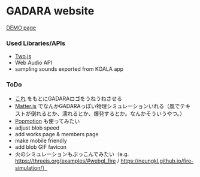 # GADARA website
[DEMO page](https://dev.daisukeyukita.com/gadara/blob/)

### Used Libraries/APIs
- [Two.js](https://two.js.org/)
- Web Audio API
- sampling sounds exported from KOALA app

### ToDo
- [これ](https://jsfiddle.net/jonobr1/vakhyq95/) をもとにGADARAロゴをうねうねさせる
- [Matter.js](http://brm.io/matter-js/index.html) でなんかGADARAっぽい物理シミュレーションいれる（風でテキストが倒れるとか、濡れるとか、爆発するとか。なんかそういうやつ。）
- [Popmotion](https://popmotion.io/) も使ってみたい
- adjust blob speed
- add works page & members page
- make mobile friendly
- add blob GIF favicon
- 火のシミュレーションもぶっこんでみたい（e.g. https://threejs.org/examples/#webgl_fire / https://neungkl.github.io/fire-simulation/）
